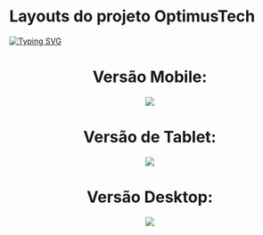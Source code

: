 # Layouts do projeto OptimusTech
[![Typing SVG](https://readme-typing-svg.herokuapp.com/?color=8E2424&size=35&center=true&vCenter=true&width=1000&lines=Hey+there!+This+is+Optimus+Tech+Page)](https://git.io/typing-svg)
<div align="center">
<h1>Versão Mobile:</h1>
<img src="https://github.com/GustavoF7/OptimusTech-7DaysOfCode/assets/134310930/64d8bf63-089e-432e-a066-adb3c0303d9e">
<h1>Versão de Tablet:</h1>
<img src="https://github.com/GustavoF7/OptimusTech-7DaysOfCode/assets/134310930/203ba09d-38d3-4133-a0f7-e5a0a7e63931">
<h1>Versão Desktop:</h1>
<img src="https://github.com/GustavoF7/OptimusTech-7DaysOfCode/assets/134310930/1bd885a5-f039-41cd-a472-969e1c56eb88">
</div>
